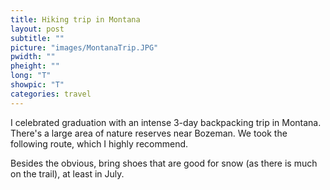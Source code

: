 ```yaml
---
title: Hiking trip in Montana
layout: post
subtitle: ""
picture: "images/MontanaTrip.JPG"
pwidth: ""
pheight: ""
long: "T"
showpic: "T"
categories: travel
---
```


I celebrated graduation with an intense 3-day backpacking trip in Montana. 
There's a large area of nature reserves near Bozeman. 
We took the following route, which I highly recommend. 


Besides the obvious, bring shoes that are good for snow (as there is much on the trail), at least in July.